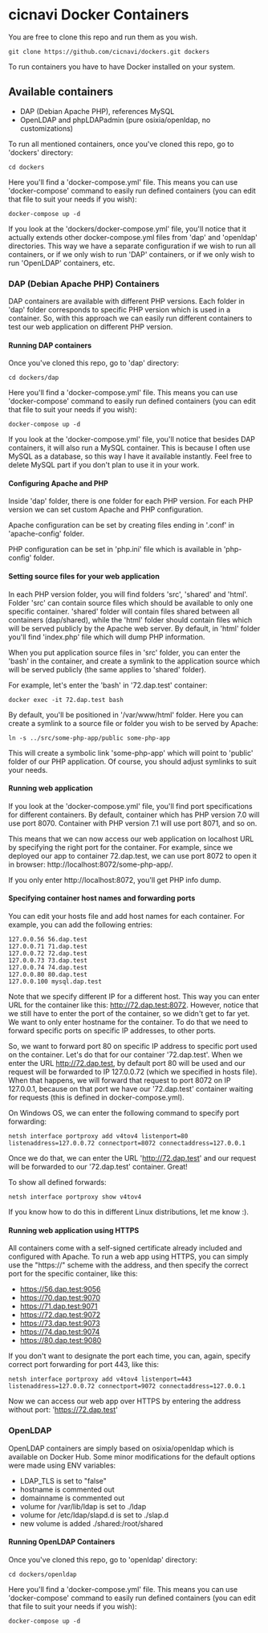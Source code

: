 # cicnavi Docker Containers

You are free to clone this repo and run them as you wish.

```shell
git clone https://github.com/cicnavi/dockers.git dockers
```

To run containers you have to have Docker installed on your system.

## Available containers

- DAP (Debian Apache PHP), references MySQL
- OpenLDAP and phpLDAPadmin (pure osixia/openldap, no customizations)

To run all mentioned containers, once you've cloned this repo, go to 'dockers' directory:

```shell
cd dockers
```

Here you'll find a 'docker-compose.yml' file. This means you can use 'docker-compose' command to easily run defined 
containers (you can edit that file to suit your needs if you wish):

```shell
docker-compose up -d
```

If you look at the 'dockers/docker-compose.yml' file, you'll notice that it actually extends other docker-compose.yml 
files from 'dap' and 'openldap' directories. This way we have a separate configuration if we wish to run all containers, 
or if we only wish to run 'DAP' containers, or if we only wish to run 'OpenLDAP' containers, etc. 

### DAP (Debian Apache PHP) Containers

DAP containers are available with different PHP versions. Each folder in 'dap' folder corresponds to 
specific PHP version which is used in a container. So, with this approach we can easily run different containers 
to test our web application on different PHP version.

#### Running DAP containers
Once you've cloned this repo, go to 'dap' directory:

```shell
cd dockers/dap
```

Here you'll find a 'docker-compose.yml' file. This means you can use 'docker-compose' command to easily run defined 
containers (you can edit that file to suit your needs if you wish):

```shell
docker-compose up -d
```

If you look at the 'docker-compose.yml' file, you'll notice that besides DAP containers, it will also run a MySQL 
container. This is because I often use MySQL as a database, so this way I have it available instantly. Feel free to 
delete MySQL part if you don't plan to use it in your work.

#### Configuring Apache and PHP
Inside 'dap' folder, there is one folder for each PHP version. For each PHP version we can set custom Apache and PHP 
configuration. 

Apache configuration can be set by creating files ending in '.conf' in 'apache-config' folder.

PHP configuration can be set in 'php.ini' file which is available in 'php-config' folder.

#### Setting source files for your web application
In each PHP version folder, you will find folders 'src', 'shared' and 'html'.
Folder 'src' can contain source files which should be available to only one specific container. 
'shared' folder will contain files shared between all containers (dap/shared), while the 'html' folder should 
contain files which will be served publicly by the Apache web server. 
By default, in 'html' folder you'll find 'index.php' file which will dump PHP information.

When you put application source files in 'src' folder, you can enter the 'bash' in the container, and create a symlink 
to the application source which will be served publicly (the same applies to 'shared' folder).

For example, let's enter the 'bash' in '72.dap.test' container:
```shell
docker exec -it 72.dap.test bash
```
By default, you'll be positioned in '/var/www/html' folder. Here you can create a symlink to a source file or folder 
you wish to be served by Apache:
```shell
ln -s ../src/some-php-app/public some-php-app
```
This will create a symbolic link 'some-php-app' which will point to 'public' folder of our PHP application. Of course, 
you should adjust symlinks to suit your needs.

#### Running web application
If you look at the 'docker-compose.yml' file, you'll find port specifications for different containers. By default, 
container which has PHP version 7.0 will use port 8070. Container with PHP version 7.1 will use port 8071, and so on.

This means that we can now access our web application on localhost URL by specifying the right port for the container. 
For example, since we deployed our app to container 72.dap.test, we can use port 8072 to open it in browser: 
http://localhost:8072/some-php-app/.

If you only enter http://localhost:8072, you'll get PHP info dump.

#### Specifying container host names and forwarding ports
You can edit your hosts file and add host names for each container.
For example, you can add the following entries:
```
127.0.0.56 56.dap.test
127.0.0.71 71.dap.test
127.0.0.72 72.dap.test
127.0.0.73 73.dap.test
127.0.0.74 74.dap.test
127.0.0.80 80.dap.test
127.0.0.100 mysql.dap.test
```
Note that we specify different IP for a different host. This way you can enter URL for the container like this: 
http://72.dap.test:8072. However, notice that we still have to enter the port of the container, so we didn't get to 
far yet. We want to only enter hostname for the container. To do that we need to forward specific ports on specific 
IP addresses, to other ports. 

So, we want to forward port 80 on specific IP address to specific port used on the container. Let's do that for our 
container '72.dap.test'. When we enter the URL http://72.dap.test, by default port 80 will be used and our request 
will be forwarded to IP 127.0.0.72 (which we specified in hosts file). When that happens, we will forward that request 
to port 8072 on IP 127.0.0.1, because on that port we have our '72.dap.test' container waiting for requests 
(this is defined in docker-compose.yml).

On Windows OS, we can enter the following command to specify port forwarding:
```shell
netsh interface portproxy add v4tov4 listenport=80 listenaddress=127.0.0.72 connectport=8072 connectaddress=127.0.0.1
```
Once we do that, we can enter the URL 'http://72.dap.test' and our request will be forwarded to our '72.dap.test' 
container. Great!

To show all defined forwards:

```shell
netsh interface portproxy show v4tov4
```

If you know how to do this in different Linux distributions, let me know :). 

#### Running web application using HTTPS
All containers come with a self-signed certificate already included and configured with Apache.
To run a web app using HTTPS, you can simply use the "https://" scheme with the address, and then specify the correct 
port for the specific container, like this:

* https://56.dap.test:9056
* https://70.dap.test:9070
* https://71.dap.test:9071
* https://72.dap.test:9072
* https://73.dap.test:9073
* https://74.dap.test:9074
* https://80.dap.test:9080

If you don't want to designate the port each time, you can, again, specify correct port forwarding for port 443, 
like this:

```shell
netsh interface portproxy add v4tov4 listenport=443 listenaddress=127.0.0.72 connectport=9072 connectaddress=127.0.0.1
```

Now we can access our web app over HTTPS by entering the address without port: 'https://72.dap.test'

### OpenLDAP

OpenLDAP containers are simply based on osixia/openldap which is available on Docker Hub. 
Some minor modifications for the default options were made using ENV variables:

- LDAP_TLS is set to "false"
- hostname is commented out
- domainname is commented out
- volume for /var/lib/ldap is set to ./ldap
- volume for /etc/ldap/slapd.d is set to ./slap.d
- new volume is added ./shared:/root/shared  

#### Running OpenLDAP Containers
Once you've cloned this repo, go to 'openldap' directory:

```shell
cd dockers/openldap
```

Here you'll find a 'docker-compose.yml' file. This means you can use 'docker-compose' command to easily run defined 
containers (you can edit that file to suit your needs if you wish):

```shell
docker-compose up -d
```